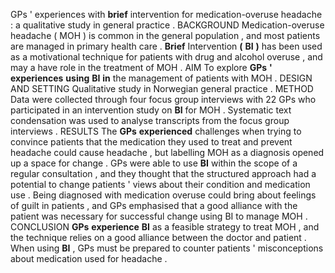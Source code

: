 GPs ' experiences with **brief** intervention for medication-overuse headache : a qualitative study in general practice . BACKGROUND Medication-overuse headache ( MOH ) is common in the general population , and most patients are managed in primary health care . **Brief** Intervention **(** **BI** **)** has been used as a motivational technique for patients with drug and alcohol overuse , and may a have role in the treatment of MOH . AIM To explore **GPs** **'** **experiences** **using** **BI** **in** the management of patients with MOH . DESIGN AND SETTING Qualitative study in Norwegian general practice . METHOD Data were collected through four focus group interviews with 22 GPs who participated in an intervention study on **BI** for MOH . Systematic text condensation was used to analyse transcripts from the focus group interviews . RESULTS The **GPs** **experienced** challenges when trying to convince patients that the medication they used to treat and prevent headache could cause headache , but labelling MOH as a diagnosis opened up a space for change . GPs were able to use **BI** within the scope of a regular consultation , and they thought that the structured approach had a potential to change patients ' views about their condition and medication use . Being diagnosed with medication overuse could bring about feelings of guilt in patients , and GPs emphasised that a good alliance with the patient was necessary for successful change using BI to manage MOH . CONCLUSION **GPs** **experience** **BI** as a feasible strategy to treat MOH , and the technique relies on a good alliance between the doctor and patient . When using **BI** , GPs must be prepared to counter patients ' misconceptions about medication used for headache . 